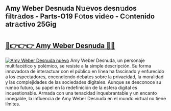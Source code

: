 ## Amy Weber Desnuda N𝚞𝚎vos desn𝚞dos filtr𝚊dos - Parts-O19 F𝚘tos vid𝚎o - C𝚘ntenido atr𝚊ctivo 25Gig

# <h2><a href="http://mba835b.tromn.icu/?c=Amy+Weber+Desnuda">🔗👉👉👉 Amy Weber Desnuda 🔗🔗</a></h2>

[![Amy Weber Desnuda nuevo](https://i.imgur.com/pEAQMta.gif)](http://mba835b.tromn.icu/?c=Amy+Weber+Desnuda)
Amy Weber Desnuda, un personaje multifacético y polémico, se resiste a la simple descripción. Su forma innovadora de interactuar con el público en línea ha fascinado y enfurecido a los espectadores, encendiendo debates sobre la privacidad, la moralidad y las complejidades de las sociedades digitales. Aunque se desconoce su rumbo futuro, su papel en la redefinición de la esfera digital es incuestionable. Armada con una tenacidad inquebrantable y un encanto innegable, la influencia de Amy Weber Desnuda en el mundo virtual no tiene límites.
